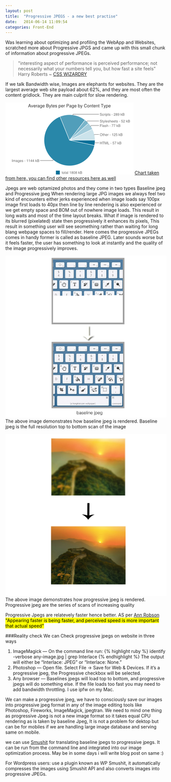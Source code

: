 ```yaml
---
layout: post
title:  "Progressive JPEGS - a new best practise"
date:   2014-06-14 11:09:54
categories: Front-End
---
```


Was learning about optimizing and profiling the WebApp and Websites,  scratched more about Progressive JPGS and came up with this small chunk of information about progressive JPEGs.

> "interesting aspect of performance is perceived performance; not necessarily what your numbers tell you, but how fast a site feels" Harry Roberts ~ [CSS WIZARDRY](http://csswizardry.com/)

If we talk Bandwidth wise, Images are elephants for websites. They are the largest average web site payload about 62%, and they are most often the content gridlock. They are main culprit for slow rendering.


![Chart showing image payload](/images/jpegs/chart.png "Chart showing image payload")
[Chart taken from here, you can find other resources here as well](http://httparchive.org/interesting.php?a=All&l=Jun%2015%202014&s=All#bytesperpage)

Jpegs are web optamized photos and they come in two types Baseline jpeg and Progressive jpeg
When rendering large JPG images we always feel two kind of encounters either jerks experienced when image loads say 100px image first loads to 40px then line by line rendering is also experienced or we get empty space and  BOM out of nowhere image loads. This result in long waits and most of the time layout breaks. 
What if image is rendered to its blurred (pixelated) state then progressively it enhances its pixels, This result in something user will see seomething rather than waiting for long blang webpage spaces to fill/render. Here comes the progressive JPEGs comes in handy former is called as baseline JPEG. Later sounds worse but it feels faster, the user has something to look at instantly and the quality of the image progressively improves.

![Chart showing image with baseline format](/images/jpegs/baseline.jpg "Chart showing image with baseline format")
The above image demonstrates how baseline jpeg is rendered. Baseline jpeg is the full resolution top to bottom scan of the image


![Chart showing image with progressive format](/images/jpegs/progressive.jpg "Chart showing image with baseline format")
The above image demonstrates how progressive jpeg is rendered. Progressive jpeg are the series of scans of increasing quality

Progressive Jpegs are relatevely faster hence better. AS per [Ann Robson](https://twitter.com/arobson) <mark>"Appearing faster is being faster, and perceived speed is more important that actual speed"</mark>

###Reality check
We can Check progressive jpegs on website in three ways

1. ImageMagick — On the command line run:
{% highlight ruby %}
identify -verbose any-image.jpg | grep Interlace
{% endhighlight %}
The output will either be “Interlace: JPEG” or “Interlace: None.”
2. Photoshop — Open file. Select File -> Save for Web & Devices. If it’s a progressive jpeg, the Progressive checkbox will be selected.
3. Any browser — Baselines jpegs will load top to bottom, and progressive jpegs will do something else. If the file loads too fast you may need to add bandwidth throttling. I use ipfw on my Mac.

We can make a progressive jpeg, we have to consciously save our images into progressive jpeg format in any of the image editing tools like Photoshop, Fireworks, ImageMagick, jpegtran. We need to mind one thing as progressive Jpeg is not a new image format so it takes equal CPU rendering as is taken by baseline Jpeg, It is not a problem for dektop but can be for mobiles if we are handling large image database and serving same on mobile.

we can use [Smushit](http://www.smushit.com/ysmush.it/) for translating baseline jpegs to progressive jpegs. It can be run from the command line and integrated into our image optimization process. May be in some days i will write blog post on same :)

For Wordpress users: use a plugin known as WP Smushit, it automatically compresses the images using Smushit API and also converts images into progressive JPEGs.